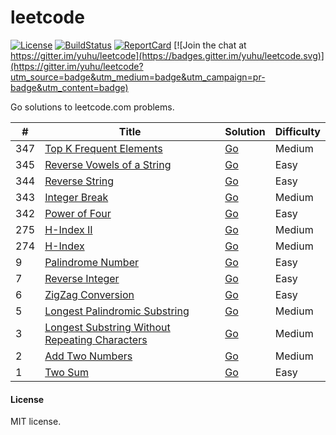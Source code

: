 # leetcode

[![License](https://img.shields.io/badge/license-MIT-blue.svg)](LICENSE)
[![BuildStatus](https://travis-ci.org/yuhu/leetcode.svg?branch=master)](https://travis-ci.org/yuhu/leetcode)
[![ReportCard](https://goreportcard.com/badge/github.com/yuhu/leetcode)](https://goreportcard.com/report/github.com/yuhu/leetcode)
[![Join the chat at https://gitter.im/yuhu/leetcode](https://badges.gitter.im/yuhu/leetcode.svg)](https://gitter.im/yuhu/leetcode?utm_source=badge&utm_medium=badge&utm_campaign=pr-badge&utm_content=badge)

Go solutions to leetcode.com problems.

| # | Title | Solution | Difficulty |
|---| ----- | -------- | ---------- |
|347| [Top K Frequent Elements](https://leetcode.com/problems/top-k-frequent-elements/) | [Go](problems/347.TopKFreq) | Medium |
|345| [Reverse Vowels of a String](https://leetcode.com/problems/reverse-vowels-of-a-string/) | [Go](problems/345.ReverseVowels/) | Easy |
|344| [Reverse String](https://leetcode.com/problems/reverse-string/) | [Go](problems/344.ReverseString/) | Easy |
|343| [Integer Break](https://leetcode.com/problems/integer-break/) | [Go](problems/343.IntegerBreak/) | Medium |
|342| [Power of Four](https://leetcode.com/problems/power-of-four/) | [Go](problems/342.PowerOfFour/) | Easy |
|275| [H-Index II](https://leetcode.com/problems/h-index-ii/) | [Go](problems/275.H-Index2/) | Medium |
|274| [H-Index](https://leetcode.com/problems/h-index/) | [Go](problems/274.H-Index/) | Medium |
| 9 | [Palindrome Number](https://leetcode.com/problems/palindrome-number/) | [Go](problems/9.PalindromeNumber/) | Easy |
| 7 | [Reverse Integer](https://leetcode.com/problems/reverse-integer/) | [Go](problems/7.ReverseInt/) | Easy |
| 6 | [ZigZag Conversion](https://leetcode.com/problems/zigzag-conversion/) | [Go](problems/6.ZigZag/) | Easy |
| 5 | [Longest Palindromic Substring](https://leetcode.com/problems/longest-palindromic-substring/) | [Go](problems/5.PalindromicSubstr/) | Medium |
| 3 | [Longest Substring Without Repeating Characters](https://leetcode.com/problems/longest-substring-without-repeating-characters/) | [Go](problems/3.LongestSubstr/) | Medium |
| 2 | [Add Two Numbers](https://leetcode.com/problems/add-two-numbers/) | [Go](problems/2.AddTwoNumbers/) | Medium |
| 1 | [Two Sum](https://leetcode.com/problems/two-sum/) | [Go](problems/1.TwoSum/) | Easy |

#### License

MIT license.
